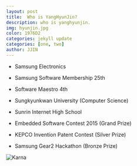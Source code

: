 ```yaml
---
layout: post
title:  Who is YangHyunJin?
description: who is yanghyunjin. 
img: hyunjin.jpg
color: 1976D2
categories: jekyll update
categories: [one, two]
author: JJIN
---
```

- Samsung Electronics
- Samsung Software Membership 25th
- Software Maestro 4th
- Sungkyunkwan University (Computer Science)
- Sunrin Internet High School
- Embedded Software Contest 2015
  (Grand Prize)

- KEPCO Invention Patent Contest
  (Silver Prize)
- Samsung Gear2 Hackathon
  (Bronze Prize)


![Karna]({{site.baseurl}}/images/hyunjin-2.jpg)

